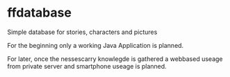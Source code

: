 # ffdatabase
Simple database for stories, characters and pictures

For the beginning only a working Java Application is planned. 

For later, once the nessescarry knowlegde is gathered a webbased useage from private server and smartphone useage is planned.
